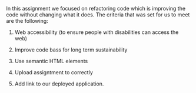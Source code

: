 In this assignment we focused on refactoring code which is improving the code without changing what it does. The criteria that was set for us to meet are the following:

1. Web accessibility (to ensure people with disabilities can access the web)

2. Improve code bass for long term sustainability

3. Use semantic HTML elements 

4. Upload assigntment to correctly

5. Add link to our deployed application.